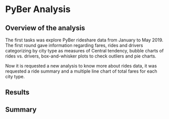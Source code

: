 # PyBer Analysis

## **Overview of the analysis**

The first tasks was explore  PyBer rideshare data from January to May 2019. The first round gave information regarding fares, rides and drivers categorizing by city type as measures of Central tendency, bubble charts of rides vs. drivers, box-and-whisker plots to check outliers and pie charts.

Now it is requested a new analysis to know more about rides data, it was requested a ride summary and a multiple line chart of total fares for each city type.


## **Results**


## **Summary**

